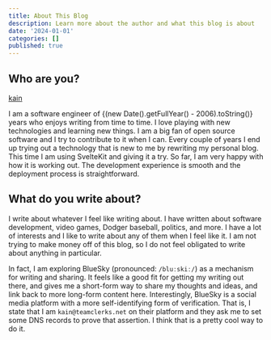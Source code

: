 ```yaml
---
title: About This Blog
description: Learn more about the author and what this blog is about
date: '2024-01-01'
categories: []
published: true
---
```


## Who are you?

[kain](https://bsky.app/profile/teamclerks.net)

I am a software engineer of {(new Date().getFullYear() - 2006).toString()} years who enjoys writing from time to time. I love playing
with new technologies and learning new things. I am a big fan of open source software and I try to
contribute to it when I can. Every couple of years I end up trying out a technology that is new to
me by rewriting my personal blog. This time I am using SvelteKit and giving it a try. So far, I am very happy
with how it is working out. The development experience is smooth and the deployment process is straightforward.

## What do you write about?

I write about whatever I feel like writing about. I have written about software development, video
games, Dodger baseball, politics, and more. I have a lot of interests and I like to write about any
of them when I feel like it. I am not trying to make money off of this blog, so I do not feel
obligated to write about anything in particular.

In fact, I am exploring BlueSky (pronounced: `/bluːskiː/`) as a mechanism for writing and
sharing. It feels like a good fit for getting my writing out there, and gives me a short-form way
to share my thoughts and ideas, and link back to more long-form content here. Interestingly,
BlueSky is a social media platform with a more self-identifying form of verification. That is, I
state that I am `kain@teamclerks.net` on their platform and they ask me to set some DNS records
to prove that assertion. I think that is a pretty cool way to do it.
